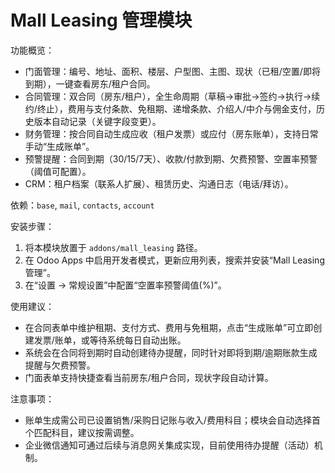 # Mall Leasing 管理模块

功能概览：
- 门面管理：编号、地址、面积、楼层、户型图、主图、现状（已租/空置/即将到期），一键查看房东/租户合同。
- 合同管理：双合同（房东/租户），全生命周期（草稿→审批→签约→执行→续约/终止），费用与支付条款、免租期、递增条款、介绍人/中介与佣金支付，历史版本自动记录（关键字段变更）。
- 财务管理：按合同自动生成应收（租户发票）或应付（房东账单），支持日常手动“生成账单”。
- 预警提醒：合同到期（30/15/7天）、收款/付款到期、欠费预警、空置率预警（阈值可配置）。
- CRM：租户档案（联系人扩展）、租赁历史、沟通日志（电话/拜访）。

依赖：`base`, `mail`, `contacts`, `account`

安装步骤：
1. 将本模块放置于 `addons/mall_leasing` 路径。
2. 在 Odoo Apps 中启用开发者模式，更新应用列表，搜索并安装“Mall Leasing 管理”。
3. 在“设置 → 常规设置”中配置“空置率预警阈值(%)”。

使用建议：
- 在合同表单中维护租期、支付方式、费用与免租期，点击“生成账单”可立即创建发票/账单，或等待系统每日自动出账。
- 系统会在合同将到期时自动创建待办提醒，同时针对即将到期/逾期账款生成提醒与欠费预警。
- 门面表单支持快捷查看当前房东/租户合同，现状字段自动计算。

注意事项：
- 账单生成需公司已设置销售/采购日记账与收入/费用科目；模块会自动选择首个匹配科目，建议按需调整。
- 企业微信通知可通过后续与消息网关集成实现，目前使用待办提醒（活动）机制。